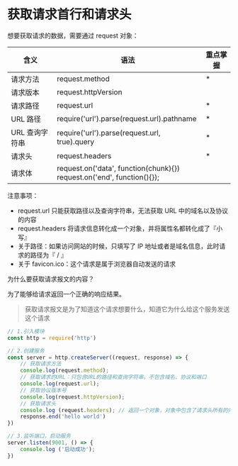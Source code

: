 # 获取请求首行和请求头

想要获取请求的数据，需要通过 request 对象：

| 含义           | 语法                                                         | 重点掌握 |
| -------------- | ------------------------------------------------------------ | -------- |
| 请求方法       | request.method                                               | *        |
| 请求版本       | request.httpVersion                                          |          |
| 请求路径       | request.url                                                  | *        |
| URL 路径       | require('url').parse(request.url).pathname                   | *        |
| URL 查询字符串 | require('url').parse(request.url, true).query                | *        |
| 请求头         | request.headers                                              | *        |
| 请求体         | request.on('data', function(chunk){}) <br />request.on('end', function(){}); |          |

注意事项： 

- request.url 只能获取路径以及查询字符串，无法获取 URL 中的域名以及协议的内容
- request.headers 将请求信息转化成一个对象，并将属性名都转化成了『小写』 
- 关于路径：如果访问网站的时候，只填写了 IP 地址或者是域名信息，此时请求的路径为『 / 』 
- 关于 favicon.ico：这个请求是属于浏览器自动发送的请求

为什么要获取请求报文的内容？

为了能够给请求返回一个正确的响应结果。

> 获取请求报文是为了知道这个请求想要什么，知道它为什么给这个服务发送这个请求

```js
// 1.引入模块
const http = require('http')

// 2.创建服务
const server = http.createServer((request, response) => {
    // 获取请求方法
    console.log(request.method);
    // 获取请求的URL：只包含URL的路径和查询字符串，不包含域名、协议和端口
    console.log(request.url);
    // 获取协议版本号
    console.log(request.httpVersion);
    // 获取请求头
    console.log (request.headers); // 返回一个对象，对象中包含了请求头所有的内容（请求表头是键值对），所有的键名都变成小写，可以直接通过成员访问操作符进行读写操作，并可以新增或删除属性
    response.end('hello world')
})

// 3.监听端口，启动服务
server.listen(9001, () => {
    console.log ('启动成功');
})
```

